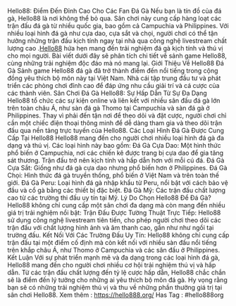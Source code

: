 Hello88: Điểm Đến Đỉnh Cao Cho Các Fan Đá Gà
Nếu bạn là tín đồ của đá gà, Hello88 là nơi không thể bỏ qua. Sân chơi này cung cấp hàng loạt các trận đấu đá gà từ nhiều quốc gia, bao gồm cả Campuchia và Philippines. Với nhiều loại hình đá gà như cựa dao, cựa sắt và chọi, người chơi có thể tận hưởng những trận đấu kịch tính ngay tại nhà qua công nghệ livestream chất lượng cao .[Hello88](https://hello888.org/) hứa hẹn mang đến trải nghiệm đá gà kịch tính và thú vị cho mọi người. Bài viết dưới đây sẽ phân tích chi tiết về sảnh game Hello88, cùng những trải nghiệm độc đáo mà nó mang lại.
Giới Thiệu Về Hello88 Đá Gà
Sảnh game Hello88 đá gà đã trở thành điểm đến nổi tiếng trong cộng đồng yêu thích bộ môn này tại Việt Nam. Nhà cái tập trung đầu tư và phát triển các phòng chơi đỉnh cao để đáp ứng nhu cầu giải trí và cá cược của các thành viên.
Sân Chơi Đá Gà Hello88: Sự Hấp Dẫn Từ Sự Đa Dạng
Hello88 tổ chức các sự kiện online và liên kết với nhiều sân đấu đá gà lớn trên toàn châu Á, như sàn đá gà Thomo tại Campuchia và sàn đá gà ở Philippines. Thay vì phải đến tận nơi để theo dõi và đặt cược, người chơi chỉ cần một chiếc điện thoại thông minh để dễ dàng tham gia và theo dõi trận đấu qua nền tảng trực tuyến của Hello88.
Các Loại Hình Đá Gà Được Cung Cấp Tại Hello88
Hello88 mang đến cho người chơi nhiều loại hình đá gà đa dạng và thú vị. Các loại hình này bao gồm:
Đá Gà Cựa Dao: Một hình thức phổ biến ở Campuchia, nơi các chiến kê được trang bị cựa dao để gia tăng sát thương. Trận đấu trở nên kịch tính và hấp dẫn hơn với mỗi cú đá.
Đá Gà Cựa Sắt: Giống như đá gà cựa dao nhưng phổ biến hơn ở Philippines.
Đá Gà Chọi: Hình thức đá gà truyền thống, phổ biến ở Việt Nam và trên toàn thế giới.
Đá Gà Peru: Loại hình đá gà nhập khẩu từ Peru, nổi bật với cách bảo vệ đầu và cổ gà bằng các thiết bị đặc biệt.
Đá Gà Mỹ: Các trận đấu chất lượng cao từ các trường thi đấu uy tín tại Mỹ.
Lý Do Chọn Hello88 Để Đá Gà?
Hello88 không chỉ cung cấp một sân chơi đa dạng mà còn mang đến nhiều giá trị trải nghiệm nổi bật:
Trận Đấu Được Tường Thuật Trực Tiếp: Hello88 sử dụng công nghệ livestream tiên tiến, cho phép người chơi theo dõi các trận đấu với chất lượng hình ảnh và âm thanh cao, gần như như ngồi tại trường đấu.
Kết Nối Với Các Trường Đấu Uy Tín: Hello88 không chỉ cung cấp trận đấu tại một điểm cố định mà còn kết nối với nhiều sàn đấu nổi tiếng trên khắp châu Á, như Thomo ở Campuchia và các sân đấu ở Philippines.
Kết Luận
Với sự phát triển mạnh mẽ và đa dạng trong các loại hình đá gà, Hello88 mang đến cho người chơi nhiều cơ hội trải nghiệm thú vị và hấp dẫn. Từ các trận đấu chất lượng đến tỷ lệ cược hấp dẫn, Hello88 chắc chắn sẽ là điểm đến lý tưởng cho những ai yêu thích bộ môn đá gà. Hy vọng rằng bạn sẽ có những trải nghiệm thú vị và thu về những phần thưởng giá trị tại sân chơi Hello88.
Xem thêm : https://hello888.org/
Has Tag : #hello888org
